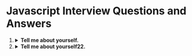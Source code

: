 <h1>Javascript Interview Questions and Answers</h1>

<ol>
  <li>
    <details>
        <summary><b>Tell me about yourself.</b></summary>
        <p>
        My Name is Sanjay
        kdsksk
<pre>
<code>
function demo() {
    console.log('1111')
}
</code>
</pre>
      </p>
    </details>
  </li>
  <li>
    <details>
        <summary><b>Tell me about yourself22.</b></summary>
    </details>
  </li>
</ol>